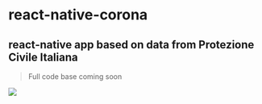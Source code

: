 # react-native-corona
react-native app based on data from Protezione Civile Italiana
---

> Full code base coming soon

![](demo-app-corona.gif)

